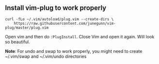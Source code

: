 ## Install vim-plug to work properly

```
curl -fLo ~/.vim/autoload/plug.vim --create-dirs \
    https://raw.githubusercontent.com/junegunn/vim-plug/master/plug.vim
```

Open vim and then do `:PlugInstall`. Close Vim and open it again. 
Will look so beautiful.


**Note**: For undo and swap to work properly, you might need to create ~/.vim/swap and ~/.vim/undo directories
